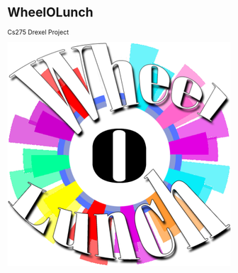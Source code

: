 WheelOLunch
===========

Cs275 Drexel Project

![](https://github.com/steveacalabro/WheelOLunch/blob/master/graphics/wheellogo.png)
